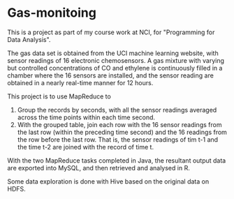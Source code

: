 # Gas-monitoing

This is a project as part of my course work at NCI, for "Programming for Data Analysis".

The gas data set is obtained from the UCI machine learning website, with sensor readings of 16 electronic chemosensors. A gas mixture with varying but controlled concentrations of CO and ethylene is continuously filled in a chamber where the 16 sensors are installed, and the sensor reading are obtained in a nearly real-time manner for 12 hours.

This project is to use MapReduce to 

1. Group the records by seconds, with all the sensor readings averaged across the time points within each time second.
2. With the grouped table, join each row with the 16 sensor readings from the last row (within the preceding time second) and the 16 readings from the row before the last row. That is, the sensor readings of tim t-1 and the time t-2 are joined with the record of time t.

With the two MapReduce tasks completed in Java, the resultant output data are exported into MySQL, and then retrieved and analysed in R.

Some data exploration is done with Hive based on the original data on HDFS.
